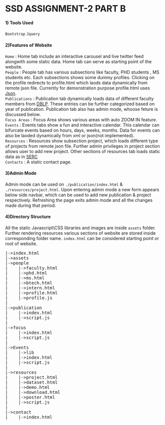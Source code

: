 
# SSD ASSIGNMENT-2 PART B


#### 1) Tools Used
`Bootstrap` `Jquery`

#### 2)Features of Website
`Home` : Home tab include an interactive carousel and live twitter feed alongwith some static data. Home tab can serve as starting point of the website.<br />
`People` : People tab has various subsections like faculty, PHD students , MS students etc. Each subsections shows some dummy profiles. Clicking on the profile redirects to profile.html which laods data dynamically from remote json file. Currently for demonstration purpose profile.html uses [Json](https://data-host.github.io/data/profile.json).<br />
`Publications` : Publication tab dynamically loads data of different faculty members from [DBLP](https://dblp.org/). These entries can be further categorized based on year of publication. Publication tab also has admin mode, whoose feture is discussed below.<br />
`Focus Areas` : Focus Area shows various areas with auto ZOOM IN feature.<br />
`Events` : Events tabs show a fun and interactive calendar. This calendar can bifurcate events based on hours, days, weeks, months. Data for events can also be laoded dynamically from xml or json(not implemented).<br />
`Resources` : Resources show subsection project, which loads different type of projects from remote json file. Further admin privileges in project section allows user to add new project. Other sections of resources tab loads static data as in [SERC](https://serc.iiit.ac.in)<br />
`Contacts` : A static contact page.<br />

#### 3)Admin Mode
Admin mode can be used on `./publication/index.html` & `./resources/project.html`. Upon entering admin mode a new form appears below side navbar, which can be used to add new publication & project respectively. Refreshing the page exits admin mode and all the changes made during that period.

#### 4)Directory Structure
All the static Javascript\CSS libraries and images are inside `assets` folder. Further rendering resources various sections of website are stored inside corresponding folder name. `index.html` can be considered starting point or root of website.<br />
<pre>
|->index.html
|->assets
|->people
|    |->faculty.html
|    |->phd.html
|    |->ms.html
|    |->btech.html
|    |->intern.html
|    |->profile.html
|    |->profile.js
|
|->publication
|    |->index.html
|    |->script.js
|
|->focus
|    |->index.html
|    |->script.js
|
|->Events
|    |->lib
|    |->index.html
|    |->script.js
|
|->resources
|    |->project.html
|    |->dataset.html
|    |->demo.html
|    |->download.html
|    |->poster.html
|    |->script.js
|
|->contact
|    |->index.html</pre>


